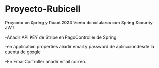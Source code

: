 # Proyecto-Rubicell
Proyecto en Spring y React 2023 Venta de celulares con Spring Security JWT


-Añadir API KEY de Stripe en PagoController de Spring



-en application.properties añadir email y password de aplicaciondesde la cuenta de google



-En EmailController añadir email correo.
